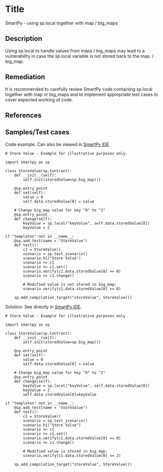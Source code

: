 # Title
SmartPy - using sp.local together with map / big_maps

## Description  
Using sp.local to handle values from maps / big_maps may lead to a vulnerability in case the sp.local variable is not stored back to the map. / big_map.

## Remediation
It is recommended to carefully review SmartPy code containing sp.local together with map or big_maps and to implement appropriate test cases to cover expected working of code.

## References


## Samples/Test cases
Code example. Can also be viewed in [SmartPy IDE](https://smartpy.io/ide?code=eJylkjFvwjAQhff8ipNZEpVGwIiEVAl17FSJpaosN7mAVce2bIOaf9@zCSGg0KWZnPPzd8_3PIP3YBzCTqgjwjO8_ojWKoTGOJBKHX1wIsgTgj06azx6MFp1ZZbJ1hoXwLfCBduB8OBtllVKeH9GJmLubbk1miBVKNYZ0FdjA5xLLQPnuUfV9PX4xd8ybuU@IurE2BDjS@55K2xeFFkSv1ANCdtxa6QOA9hjuGee0s02sLjtUosgylGXj8UniZL43GIG24PQe4S@dw@Kg_nGDtiCQTDAVuxPQ1Vi3HsiwK63ReeUqYTK2aXI5g8dFlOEFYXRAAtIwYmAnoE2AaSmKWvRIufrwaGoa06KkMcNOsquSbFi8JwUI7fVkqSjTK8ufIVaOGnO94jn@KU0oSoPy5yNnhubAD1tqN2DchnTncCe0Mmmy0kwGSpF_6hR2cdz3R8WM3gztWwk1n3w0qe5nulxvP27WP_PUFr00VSmtZIylEbzINyersv8NaH5TQjFL_nuIHw-).

```
# Store Value - Example for illustrative purposes only.

import smartpy as sp

class StoreValue(sp.Contract):
    def __init__(self):
        self.init(storedValue=sp.big_map())

    @sp.entry_point
    def set(self):
        value = 0
        self.data.storedValue[0] = value

    # Change big_map value for key "0" to "2"
    @sp.entry_point
    def change(self):
        keyValue = sp.local("keyValue", self.data.storedValue[0])
        keyValue = 2

if "templates" not in __name__:
    @sp.add_test(name = "StoreValue")
    def test():
        c1 = StoreValue()
        scenario = sp.test_scenario()
        scenario.h1("Store Value")
        scenario += c1
        scenario += c1.set()
        scenario.verify(c1.data.storedValue[0] == 0)
        scenario += c1.change()
        
        # Modified value is not stored in big_map:
        scenario.verify(c1.data.storedValue[0] == 0)
        
    sp.add_compilation_target("storeValue", StoreValue())
```

Solution. See directly in [SmartPy IDE](https://smartpy.io/ide?code=eJydk0Frg0AQhe_@imFzUZpKkmNAKIQeeyrkUsqy1TFZuu4uu5tQ_31njVEbTAv1pLPP7834xgW8BuMQ9kKdEB7h@Us0ViHUxoFU6uSDE0GeEezJWePRg9GqzZNENta4AL4RLtgWhAdvk6RUwvsLsiOm3uY7owlShmybAF0V1sC51DJwnnpUdV@PV3zM41HqI6LqGAUxPuSBN8KmWZZ04ieqIWFbbo3UYQB7DLfMczdZAaufLpUIIp@4vK3eSdSJLxYL2B2FPiD03j0ofphPbIGtGAQDbMN@bajsGLc9EWDft0XvKVMKlbJrkS3vdpjNETZ_DlZc1RRbDSwgRSwCegbaBJCa8tCiQc63wyyiqjgpQhoPyISNmbJsmK5TTOYq1ySdpD_260vUwklzmTi@x6@lGVV@XKdssphsBvRQkN2dch73YAZ7RifrNiXBbPy0JPeM8j7I8Xy4WcCLqWQtsepXRNK_0JHjp@23Z_uPZjY3Zn0spWmspPyk0TwId6BRmR_TWf4IIPsGITMssA--).
```
# Store Value - Example for illustrative purposes only.

import smartpy as sp

class StoreValue(sp.Contract):
    def __init__(self):
        self.init(storedValue=sp.big_map())

    @sp.entry_point
    def set(self):
        value = 0
        self.data.storedValue[0] = value

    # Change big_map value for key "0" to "2"
    @sp.entry_point
    def change(self):
        keyValue = sp.local("keyValue", self.data.storedValue[0])
        keyValue = 2
        self.data.storedValue[0]=keyValue

if "templates" not in __name__:
    @sp.add_test(name = "StoreValue")
    def test():
        c1 = StoreValue()
        scenario = sp.test_scenario()
        scenario.h1("Store Value")
        scenario += c1
        scenario += c1.set()
        scenario.verify(c1.data.storedValue[0] == 0)
        scenario += c1.change()
        
        # Modified value is stored in big_map:
        scenario.verify(c1.data.storedValue[0] == 2)
        
    sp.add_compilation_target("storeValue", StoreValue())
```
